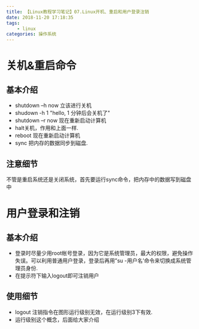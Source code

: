 ```yaml
---
title: 【Linux教程学习笔记】07.Linux开机、重启和用户登录注销
date: 2018-11-20 17:18:35
tags: 
	- linux
categories: 操作系统
---
```

# 关机&重启命令
## 基本介绍
- shutdown –h now 立该进行关机
- shudown -h 1 "hello, 1 分钟后会关机了"
- shutdown –r now 现在重新启动计算机
- halt关机，作用和上面一样.
- reboot 现在重新启动计算机
- sync 把内存的数据同步到磁盘.
## 注意细节
不管是重启系统还是关闭系统，首先要运行sync命令，把内存中的数据写到磁盘中
# 用户登录和注销
## 基本介绍
- 登录时尽量少用root帐号登录，因为它是系统管理员，最大的权限，避免操作失误。可以利用普通用户登录，登录后再用”su -用户名’命令来切换成系统管理员身份.
- 在提示符下输入logout即可注销用户
## 使用细节
- logout 注销指令在图形运行级别无效，在运行级别3下有效.
- 运行级别这个概念，后面给大家介绍